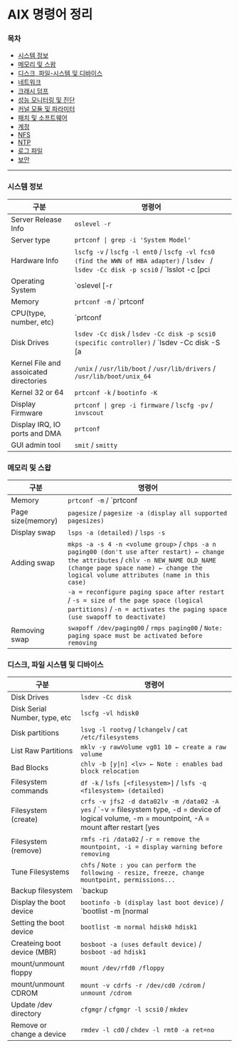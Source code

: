 # AIX 명령어 정리

### 목차
* [시스템 정보](#시스템-정보)
* [메모리 및 스왑](#메모리-및-스왑)
* [디스크, 파일-시스템 및 디바이스](#디스크-파일-시스템-및-디바이스)
* [네트워크](#네트워크)
* [크래시 덤프](#크래시-덤프)
* [성능 모니터링 및 진단](#성능-모니터링-및-진단)
* [커널 모듈 및 파라미터](#커널-모듈-및-파라미터)
* [패치 및 소프트웨어](#패치-및-소프트웨어)
* [계정](#계정)
* [NFS](#nfs)
* [NTP](#ntp)
* [로그 파일](#로그-파일)
* [보안](#보안)

---

### 시스템 정보
| 구분 | 명령어 |
|---|---|
| Server Release Info | `oslevel -r` |
| Server type | `prtconf \| grep -i 'System Model'` |
| Hardware Info | `lscfg -v` / `lscfg -l ent0` / `lscfg -vl fcs0 (find the WWN of HBA adapter)` / `lsdev ` / `lsdev -Cc disk -p scsi0` / `lsslot -c [pci|phb|port]` / `lspath -l hdisk0` |
| Operating System | `oslevel [-r|-s]`  |
| Memory | `prtconf -m` / `prtconf | grep -i memory` / `lsattr -El sys0 -a realmem` / `bootinfo -r` |
| CPU(type, number, etc) | `prtconf | grep -i processor` |
| Disk Drives | `lsdev -Cc disk` / `lsdev -Cc disk -p scsi0 (specific controller)` / `lsdev -Cc disk -S [a|d|s] (available, defined, stopped)` / `lscfg -v -l hdisk0`|
| Kernel File and assoicated directories | `/unix`  / `/usr/lib/boot` / `/usr/lib/drivers` / `/usr/lib/boot/unix_64`|
| Kernel 32 or 64 | `prtconf -k` / `bootinfo -K` |
| Display Firmware | `prtconf \| grep -i firmware` / `lscfg -pv` / `invscout` |
| Display IRQ, IO ports and DMA | `prtconf` |
| GUI admin tool | `smit` / `smitty` |


### 메모리 및 스왑
| 구분 | 명령어 |
|---|---|
| Memory |  `prtconf -m` / `prtconf | grep -i memory` / `lsattr -El sys0 -a realmem` / `bootinfo -r` |
| Page size(memory) | `pagesize` / `pagesize -a (display all supported pagesizes)` |
| Display swap | `lsps -a (detailed)` / `lsps -s` |
| Adding swap | `mkps -a -s 4 -n <volume group>` / `chps -a n paging00 (don't use after restart) ← change the attributes` / `chlv -n NEW_NAME OLD_NAME (change page space name) ← change the logical volume attributes (name in this case)` |
|  | `-a = reconfigure paging space after restart` / `-s = size of the page space (logical partitions)` / `-n = activates the paging space (use swapoff to deactivate)`  |
| Removing swap | `swapoff /dev/paging00` / `rmps paging00` / `Note: paging space must be activated before removing` |

### 디스크, 파일 시스템 및 디바이스
| 구분 | 명령어 |
|---|---|
| Disk Drives | `lsdev -Cc disk` |
| Disk Serial Number, type, etc | `lscfg -vl hdisk0` |
| Disk partitions | `lsvg -l rootvg` / `lchangelv` / `cat /etc/filesystems` |
| List Raw Partitions | `mklv -y rawVolume vg01 10 ← create a raw volume`  |
| Bad Blocks | `chlv -b [y\|n] <lv> ← Note : enables bad block relocation` |
| Filesystem commands | `df -k` / `lsfs [<filesystem>]` / `lsfs -q <filesystem> (detailed)` |
| Filesystem (create) | `crfs -v jfs2 -d data02lv -m /data02 -A yes` / `-v = filesystem type, -d = device of logical volume, -m = mountpoint, -A = mount after restart [yes|no]`|
| Filesystem (remove) | `rmfs -ri /data02` / `-r = remove the mountpoint, -i = display warning before removing`  |
| Tune Filesystems | `chfs` / `Note : you can perform the following - resize, freeze, change mountpoint, permissions...` |
| Backup filesystem | `backup |  restore` / `tar` / `dd` / `cpio` |
| Display the boot device | `bootinfo -b (display last boot device)` / `bootlist -m [normal|sevice] -o (display bootable devices)` |
| Setting the boot device | `bootlist -m normal hdisk0 hdisk1` |
| Createing boot device (MBR) | `bosboot -a (uses default device)` / `bosboot -ad hdisk1` |
| mount/unmount floppy | `mount /dev/rfd0 /floppy` |
| mount/unmount CDROM | `mount -v cdrfs -r /dev/cd0 /cdrom` / `unmount /cdrom` |
| Update /dev directory | `cfgmgr` / `cfgmgr -l scsi0` / `mkdev` |
| Remove or change a device | `rmdev -l cd0` / `chdev -l rmt0 -a ret=no` |
